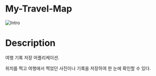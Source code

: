 # My-Travel-Map

![Intro](./image/test2.gif)

# Description

여행 기록 저장 어플리케이션.

위치를 찍고 여행에서 찍었던 사진이나 기록을 저장하여 한 눈에 확인할 수 있다.
